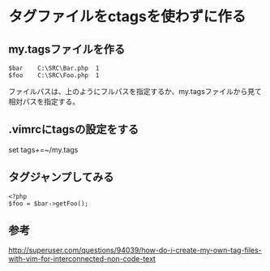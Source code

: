 ﻿# タグファイルをctagsを使わずに作る

## my.tagsファイルを作る

```clike
$bar	C:\SRC\Bar.php	1
$foo	C:\SRC\Foo.php	1
```

ファイルパスは、上のようにフルパスを指定するか、my.tagsファイルから見て相対パスを指定する。

## .vimrcにtagsの設定をする
set tags+=~/my.tags

## タグジャンプしてみる

```clike
<?php
$foo = $bar->getFoo();
```

## 参考
http://superuser.com/questions/94039/how-do-i-create-my-own-tag-files-with-vim-for-interconnected-non-code-text
